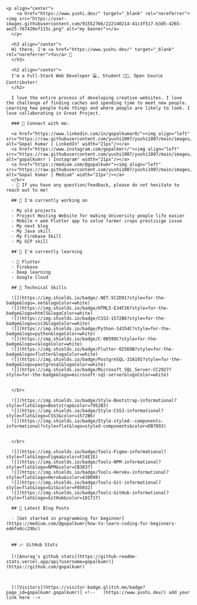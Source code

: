 

    <p align="center">
        <a href="https://www.yushi.dev/" target="_blank" rel="noreferrer"><img src="https://user-images.githubusercontent.com/91552766/222140214-41c3f517-b3d5-4265-ae25-767420ef115c.png" alt="my banner"></a>
      </p>
      
      <h3 align="center">
      Hi there, I'm <a href="https://www.yushi.dev/" target="_blank" rel="noreferrer">Yu</a> 👋
      </h3>
      
      <h2 align="center">
      I'm a Full-Stack Web Developer 💻, Student 🧑‍💻, Open Source Contributer!
      </h2> 
      
      I love the entire process of developing creative websites. I love the challenge of finding caches and spending time to meet new people. Learning how people hide things and where people are likely to look. I love collaborating in Great Project.
      
      ### 🤝 Connect with me:
      
      <a href="https://www.linkedin.com/in/gopalkumar0/"><img align="left" src="https://raw.githubusercontent.com/yushi1007/yushi1007/main/images/linkedin.svg" alt="Gopal Kumar | LinkedIn" width="21px"/></a>
      <a href="https://www.instagram.com/gopalkmrr/"><img align="left" src="https://raw.githubusercontent.com/yushi1007/yushi1007/main/images/instagram.svg" alt="gopalkumrr | Instagram" width="21px"/></a>
      <a href="https://medium.com/@gopalkumr"><img align="left" src="https://raw.githubusercontent.com/yushi1007/yushi1007/main/images/medium.svg" alt="Gopal Kumar | Medium" width="21px"/></a>
      </br>
      - 💬 If you have any question/feedback, please do not hesitate to reach out to me!
      
      ## 🔭 I'm currently working on
      
      - My old projects
      - Project Hosting Website for making University people life easier
      - Mobile + web Flutter app to solve farmer crops prestisige issue
      - My next blog
      - My Java skill
      - My Firebase Skill
      - My GCP skill
      
      ## 🌱 I'm currently learning
      
      - 📱 Flutter
      - Firebase
      - Deep learning
      - Google Cloud 
      
      ## 💼 Technical Skills
      
      ![](https://img.shields.io/badge/.NET-5C2D91?style=for-the-badge&logo=.net&logoColor=white)
      ![](https://img.shields.io/badge/HTML5-E34F26?style=for-the-badge&logo=html5&logoColor=white)
      ![](https://img.shields.io/badge/CSS3-1572B6?style=for-the-badge&logo=css3&logoColor=white)
      ![](https://img.shields.io/badge/Python-14354C?style=for-the-badge&logo=python&logoColor=white)
      ![](https://img.shields.io/badge/C-00599C?style=for-the-badge&logo=c&logoColor=white)
      ![](https://img.shields.io/badge/Flutter-02569B?style=for-the-badge&logo=flutter&logoColor=white)
      ![](https://img.shields.io/badge/PostgreSQL-316192?style=for-the-badge&logo=postgresql&logoColor=white)
      ![](https://img.shields.io/badge/Microsoft_SQL_Server-CC2927?style=for-the-badge&logo=microsoft-sql-server&logoColor=white)
      
      
      </br>
      
      ![](https://img.shields.io/badge/Style-Bootstrap-informational?style=flat&logo=Bootstrap&color=7952B3)
      ![](https://img.shields.io/badge/Style-CSS3-informational?style=flat&logo=CSS3&color=1572B6)
      ![](https://img.shields.io/badge/Style-styled--components-informational?style=flat&logo=styled-components&color=DB7093)
      
      
      </br>
      
      ![](https://img.shields.io/badge/Tools-Figma-informational?style=flat&logo=Figma&color=F24E1E)
      ![](https://img.shields.io/badge/Tools-NPM-informational?style=flat&logo=NPM&color=CB3837)
      ![](https://img.shields.io/badge/Tools-Heroku-informational?style=flat&logo=Heroku&color=430098)
      ![](https://img.shields.io/badge/Tools-Git-informational?style=flat&logo=Git&color=F05032)
      ![](https://img.shields.io/badge/Tools-GitHub-informational?style=flat&logo=GitHub&color=181717)
      
      ## 📝 Latest Blog Posts
      
      - [Get started in programming for beginner](https://medium.com/@gopalkumr/how-to-learn-coding-for-beginners-e46fe8cc29bc)
      
      
      ## 📈 GitHub Stats 
      
      [![Anurag's github stats](https://github-readme-stats.vercel.app/api?username=gopalkumr)](https://github.com/gopalkumr)
      
      
      
      [![Visitors](https://visitor-badge.glitch.me/badge?page_id=gopalkumr.gopalkumr)] <!--   (https://www.yushi.dev/) add your link here -->


<!---
gopalkumr/gopalkumr is a ✨ special ✨ repository because its `README.md` (this file) appears on your GitHub profile.
You can click the Preview link to take a look at your changes.
--->
